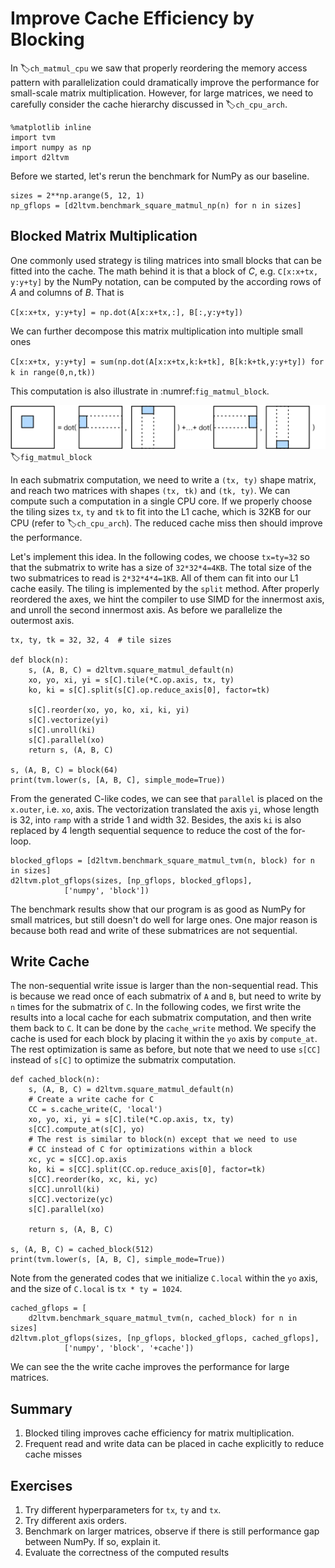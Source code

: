 # Improve Cache Efficiency by Blocking

In :label:`ch_matmul_cpu` we saw that properly reordering the memory access pattern with parallelization could dramatically improve the performance for small-scale matrix multiplication. However, for large matrices, we need to carefully consider the cache hierarchy discussed in :label:`ch_cpu_arch`. 


```{.python .input}
%matplotlib inline
import tvm
import numpy as np
import d2ltvm 
```

Before we started, let's rerun the benchmark for NumPy as our baseline. 

```{.python .input}
sizes = 2**np.arange(5, 12, 1)
np_gflops = [d2ltvm.benchmark_square_matmul_np(n) for n in sizes]
```

## Blocked Matrix Multiplication 

One commonly used strategy is tiling matrices into small blocks that can be fitted into the cache. 
The math behind it is that a block of $C$, e.g. `C[x:x+tx, y:y+ty]` by the NumPy notation, can be computed by the according rows of $A$ and columns of $B$. That is

``C[x:x+tx, y:y+ty] = np.dot(A[x:x+tx,:], B[:,y:y+ty])``

We can further decompose this matrix multiplication into multiple small ones

``C[x:x+tx, y:y+ty] = sum(np.dot(A[x:x+tx,k:k+tk], B[k:k+tk,y:y+ty]) for k in range(0,n,tk))``

This computation is also illustrate in :numref:`fig_matmul_block`. 

![Blocked tiling for matrix multiplication.](../img/matmul_block.svg)
:label:`fig_matmul_block`

In each submatrix computation, we need to write a `(tx, ty)` shape matrix, and reach two matrices with shapes `(tx, tk)` and `(tk, ty)`. We can compute such a computation in a single CPU core. If we properly choose the tiling sizes `tx`, `ty` and `tk` to fit into the L1 cache, which is 32KB for our CPU (refer to :label:`ch_cpu_arch`). The reduced cache miss then should improve the performance. 

Let's implement this idea. In the following codes, we choose `tx=ty=32` so that the submatrix to write has a size of `32*32*4=4KB`. The total size of the two submatrices to read is `2*32*4*4=1KB`. All of them can fit into our L1 cache easily. The tiling is implemented by the `split` method. After properly reordered the axes, we hint the compiler to use SIMD for the innermost axis, and unroll the second innermost axis. As before we parallelize the outermost axis.  

```{.python .input}
tx, ty, tk = 32, 32, 4  # tile sizes

def block(n):
    s, (A, B, C) = d2ltvm.square_matmul_default(n)   
    xo, yo, xi, yi = s[C].tile(*C.op.axis, tx, ty)
    ko, ki = s[C].split(s[C].op.reduce_axis[0], factor=tk)

    s[C].reorder(xo, yo, ko, xi, ki, yi)
    s[C].vectorize(yi)
    s[C].unroll(ki)
    s[C].parallel(xo)
    return s, (A, B, C)

s, (A, B, C) = block(64)
print(tvm.lower(s, [A, B, C], simple_mode=True))
```

From the generated C-like codes, we can see that `parallel` is placed on the `x.outer`, i.e. `xo`, axis. The vectorization translated the axis `yi`, whose length is 32, into `ramp` with a stride 1 and width 32. Besides, the axis `ki` is also replaced by 4 length sequential sequence to reduce the cost of the for-loop. 

```{.python .input}
blocked_gflops = [d2ltvm.benchmark_square_matmul_tvm(n, block) for n in sizes]
d2ltvm.plot_gflops(sizes, [np_gflops, blocked_gflops], 
            ['numpy', 'block'])
```

The benchmark results show that our program is as good as NumPy for small matrices, but still doesn't do well for large ones. One major reason is because both read and write of these submatrices are not sequential. 

## Write Cache

The non-sequential write issue is larger than the non-sequential read. This is because we read once of each submatrix of `A` and `B`, but need to write by `n` times for the submatrix of `C`. In the following codes, we first write the results into a local cache for each submatrix computation, and then write them back to `C`. It can be done by the `cache_write` method. We specify the cache is used for each block by placing it within the `yo` axis by `compute_at`. The rest optimization is same as before, but note that we need to use `s[CC]` instead of `s[C]` to optimize the submatrix computation. 

```{.python .input}
def cached_block(n):
    s, (A, B, C) = d2ltvm.square_matmul_default(n)    
    # Create a write cache for C
    CC = s.cache_write(C, 'local')    
    xo, yo, xi, yi = s[C].tile(*C.op.axis, tx, ty)
    s[CC].compute_at(s[C], yo)
    # The rest is similar to block(n) except that we need to use
    # CC instead of C for optimizations within a block
    xc, yc = s[CC].op.axis
    ko, ki = s[CC].split(CC.op.reduce_axis[0], factor=tk)
    s[CC].reorder(ko, xc, ki, yc)
    s[CC].unroll(ki)
    s[CC].vectorize(yc)
    s[C].parallel(xo)
    
    return s, (A, B, C)

s, (A, B, C) = cached_block(512)
print(tvm.lower(s, [A, B, C], simple_mode=True))
```

Note from the generated codes that we initialize `C.local` within the `yo` axis, and the size of `C.local` is `tx * ty = 1024`. 

```{.python .input}
cached_gflops = [
    d2ltvm.benchmark_square_matmul_tvm(n, cached_block) for n in sizes]
d2ltvm.plot_gflops(sizes, [np_gflops, blocked_gflops, cached_gflops], 
            ['numpy', 'block', '+cache'])
```

We can see the the write cache improves the performance for large matrices.

## Summary

1. Blocked tiling improves cache efficiency for matrix multiplication.
1. Frequent read and write data can be placed in cache explicitly to reduce cache misses

## Exercises

1. Try different hyperparameters for `tx`, `ty` and `tx`.
1. Try different axis orders.
1. Benchmark on larger matrices, observe if there is still performance gap between NumPy. If so, explain it.
1. Evaluate the correctness of the computed results 
